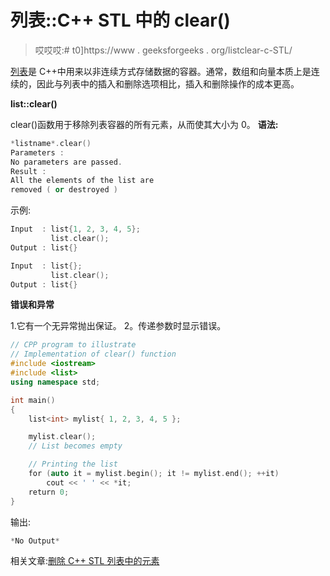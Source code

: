 # 列表::C++ STL 中的 clear()

> 哎哎哎:# t0]https://www . geeksforgeeks . org/listclear-c-STL/

[列表](https://www.geeksforgeeks.org/list-cpp-stl/)是 C++中用来以非连续方式存储数据的容器。通常，数组和向量本质上是连续的，因此与列表中的插入和删除选项相比，插入和删除操作的成本更高。

**list::clear()**

clear()函数用于移除列表容器的所有元素，从而使其大小为 0。
**语法:**

```cpp
*listname*.clear()
Parameters :
No parameters are passed.
Result :
All the elements of the list are
removed ( or destroyed )

```

示例:

```cpp
Input  : list{1, 2, 3, 4, 5};
         list.clear();
Output : list{}

Input  : list{};
         list.clear();
Output : list{}

```

**错误和异常**

1.它有一个无异常抛出保证。
2。传递参数时显示错误。

```cpp
// CPP program to illustrate
// Implementation of clear() function
#include <iostream>
#include <list>
using namespace std;

int main()
{
    list<int> mylist{ 1, 2, 3, 4, 5 };

    mylist.clear();
    // List becomes empty

    // Printing the list
    for (auto it = mylist.begin(); it != mylist.end(); ++it)
        cout << ' ' << *it;
    return 0;
}
```

输出:

```cpp
*No Output*

```

相关文章:[删除 C++ STL 列表中的元素](https://www.geeksforgeeks.org/delete-elements-c-stl-list/)